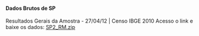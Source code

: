 #### Dados Brutos de SP

Resultados Gerais da Amostra - 27/04/12 | Censo IBGE 2010
Acesso o link e baixe os dados: [SP2_RM.zip](https://ftp.ibge.gov.br/Censos/Censo_Demografico_2010/Resultados_Gerais_da_Amostra/Microdados/SP2_RM.zip)

